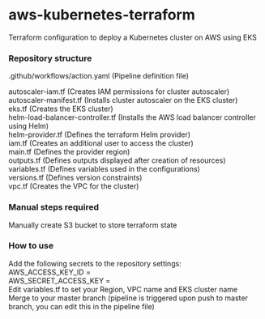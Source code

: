 # aws-kubernetes-terraform
Terraform configuration to deploy a Kubernetes cluster on AWS using EKS  

### Repository structure

 .github/workflows/action.yaml  (Pipeline definition file)  

 autoscaler-iam.tf  (Creates IAM permissions for cluster autoscaler)  
 autoscaler-manifest.tf  (Installs cluster autoscaler on the EKS cluster)  
 eks.tf (Creates the EKS cluster)  
 helm-load-balancer-controller.tf (Installs the AWS load balancer controller using Helm)  
 helm-provider.tf (Defines the terraform Helm provider)  
 iam.tf (Creates an additional user to access the cluster)  
 main.tf (Defines the provider region)  
 outputs.tf (Defines outputs displayed after creation of resources)  
 variables.tf (Defines variables used in the configurations)  
 versions.tf (Defines version constraints)  
 vpc.tf (Creates the VPC for the cluster)  
 

### Manual steps required
Manually create S3 bucket to store terraform state

### How to use

Add the following secrets to the repository settings:  
  AWS_ACCESS_KEY_ID  = <your AWS IAM access key ID>  
  AWS_SECRET_ACCESS_KEY = <your AWS IAM secret access key ID>  
Edit variables.tf to set your Region, VPC name and EKS cluster name  
Merge to your master branch (pipeline is triggered upon push to master branch, you can edit this in the pipeline file)